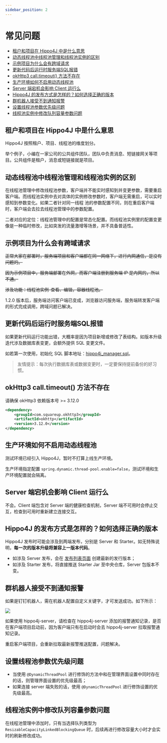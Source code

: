 ```yaml
---
sidebar_position: 2
---
```


# 常见问题


- <a href="#租户和项目在-hippo4j-中是什么意思">租户和项目在 Hippo4J 中是什么意思</a>
- <a href="动态线程池中线程池管理和线程池实例的区别">动态线程池中线程池管理和线程池实例的区别</a>
- <a href="#示例项目为什么会有跨域请求">示例项目为什么会有跨域请求</a>
- <a href="#更新代码后运行时服务端sql报错">更新代码后运行时服务端SQL报错</a>
- <a href="#okhttp3-call-timeout-方法不存在">okHttp3 call.timeout() 方法不存在</a>
- <a href="#生产环境如何不启用动态线程池">生产环境如何不启用动态线程池</a>
- <a href="#server-端宕机会影响-client-运行么">Server 端宕机会影响 Client 运行么</a>
- <a href="#hippo4j-的发布方式是怎样的-如何选择正确的版本">Hippo4J 的发布方式是怎样的？如何选择正确的版本</a>
- <a href="#群机器人接受不到通知报警">群机器人接受不到通知报警</a>
- <a href="#设置线程池参数优先级问题">设置线程池参数优先级问题</a>
- <a href="#线程池实例中修改队列容量参数问题">线程池实例中修改队列容量参数问题</a>

## 租户和项目在 Hippo4J 中是什么意思

Hippo4J 按照租户、项目、线程池的维度划分。

举个例子，小编在一家公司的公共组件团队，团队中负责消息、短链接网关等项目。公共组件是租户，消息或短链接就是项目。

## 动态线程池中线程池管理和线程池实例的区别

在线程池管理中修改线程池参数，客户端并不能实时感知到并变更参数，需要重启客户端。而线程池实例中去对具体的实例修改参数时，客户端无需重启，可以实时感知到参数变化。如果二者针对同一线程
池的参数配置不同，则在重启客户端时，客户端会去拉去线程池管理中的参数配置。

二者对应的定位：线程池管理中的配置是常态化配置。而线程池实例里的配置变更像是一种临时修改，比如突发的流量激增等场景，并不具备普适性。

## 示例项目为什么会有跨域请求

~~正常大家在部署时，服务端项目和客户端都在同一网络下，进行内网通信，是没有问题的。~~

~~因为示例项目中，服务端部署在外网，而客户端注册到服务端 IP 是内网的，所以不通。~~

~~涉及功能：线程池实例-查看、编辑，容器线程池。~~

1.2.0 版本后，服务端访问客户端已变成，浏览器访问服务端，服务端转发客户端的形式完成调用，跨域问题已解决。

## 更新代码后运行时服务端SQL报错

如果更新代码运行功能出错，大概率是因为项目新增或修改了表结构。如版本升级迭代涉及数据库表变更，会额外提供 SQL 变更文件。

如若第一次使用，初始化 SQL 脚本地址：[hippo4j_manager.sql](https://github.com/longtai-cn/hippo4j/blob/develop/hippo4j-server/conf/hippo4j_manager.sql)。

> 友情提示：每次执行数据库表或数据变更时，一定要保持提前备份的好习惯。

## okHttp3 call.timeout() 方法不存在

请确保 okHttp3 依赖版本号 >= 3.12.0

```xml
<dependency>
    <groupId>com.squareup.okhttp3</groupId>
    <artifactId>okhttp</artifactId>
    <version>3.12.0</version>
</dependency>
```

## 生产环境如何不启用动态线程池

测试环境已经引入 Hippo4J，暂时不打算上线生产环境。

生产环境指定配置 `spring.dynamic.thread-pool.enable=false`，测试环境和生产环境配置就会隔离。

## Server 端宕机会影响 Client 运行么

不会。Client 端包含对 Server 端的健康检查机制，Server 端不可用时会停止交互，检查到可用时重新建立连接交互。

## Hippo4J 的发布方式是怎样的？如何选择正确的版本

Hippo4J 发布时可能会涉及到两端发布，分别是 Server 和 Starter。如无特殊说明，**每一次的版本升级将兼容上一版本代码**。

- 如涉及 Server 发布，会在 [发布列表页面](https://github.com/longtai-cn/hippo4j/releases) 创建最新的发行版本；
- 如涉及 Starter 发布，将直接推送 Starter Jar 至中央仓库，Server 包版本不变。

## 群机器人接受不到通知报警

如果是钉钉机器人，需在机器人配置自定义关键字，才可发送成功。如下所示：
   
![](https://images-machen.oss-cn-beijing.aliyuncs.com/image-20220530200133377.png?x-oss-process=image/resize,h_500,w_800)

如果使用 hippo4j-server，请检查在 hippo4j-server 添加的报警通知记录，是否在客户端项目启动前，因为客户端只有在启动时会去 hippo4j-server 拉取报警通知记录。

重启客户端项目，会重新拉取最新报警推送配置，问题解决。

## 设置线程池参数优先级问题

- 当使用 `@DynamicThreadPool` 进行修饰的方法中和在管理界面设置中同时存在的话，则管理界面设置的优先级最高；
- 如果连接 server 端失败的话，使用 `@DynamicThreadPool` 进行修饰设置的优先级最高。

## 线程池实例中修改队列容量参数问题

在线程池管理中添加时，只有当选择队列类型为 `ResizableCapacityLinkedBlockingQueue` 时，后续再进行修改容量大小时才会实时的刷新修改成功。

